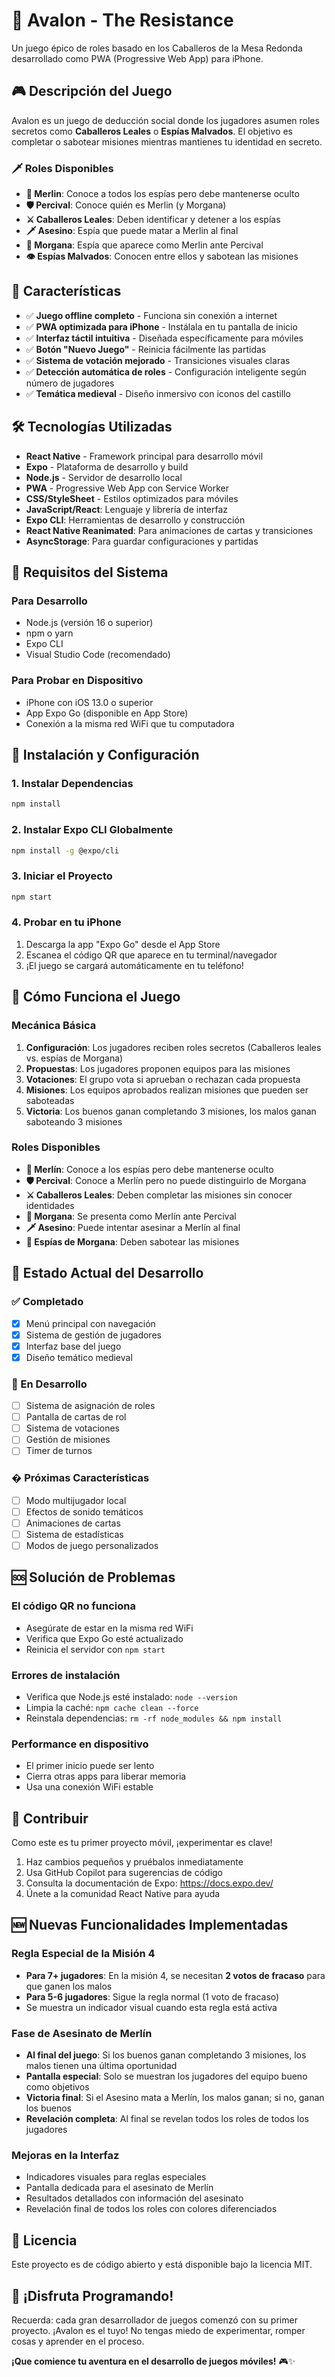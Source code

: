 # 🏰 Avalon - The Resistance

Un juego épico de roles basado en los Caballeros de la Mesa Redonda desarrollado como PWA (Progressive Web App) para iPhone.

## 🎮 Descripción del Juego

Avalon es un juego de deducción social donde los jugadores asumen roles secretos como **Caballeros Leales** o **Espías Malvados**. El objetivo es completar o sabotear misiones mientras mantienes tu identidad en secreto.

### 🗡️ Roles Disponibles
- **👑 Merlin**: Conoce a todos los espías pero debe mantenerse oculto
- **🛡️ Percival**: Conoce quién es Merlin (y Morgana)
- **⚔️ Caballeros Leales**: Deben identificar y detener a los espías
- **🗡️ Asesino**: Espía que puede matar a Merlin al final
- **🔮 Morgana**: Espía que aparece como Merlin ante Percival
- **👁️ Espías Malvados**: Conocen entre ellos y sabotean las misiones

## 📱 Características

- ✅ **Juego offline completo** - Funciona sin conexión a internet
- ✅ **PWA optimizada para iPhone** - Instálala en tu pantalla de inicio
- ✅ **Interfaz táctil intuitiva** - Diseñada específicamente para móviles
- ✅ **Botón "Nuevo Juego"** - Reinicia fácilmente las partidas
- ✅ **Sistema de votación mejorado** - Transiciones visuales claras
- ✅ **Detección automática de roles** - Configuración inteligente según número de jugadores
- ✅ **Temática medieval** - Diseño inmersivo con iconos del castillo

## 🛠️ Tecnologías Utilizadas

- **React Native** - Framework principal para desarrollo móvil
- **Expo** - Plataforma de desarrollo y build
- **Node.js** - Servidor de desarrollo local
- **PWA** - Progressive Web App con Service Worker
- **CSS/StyleSheet** - Estilos optimizados para móviles
- **JavaScript/React**: Lenguaje y librería de interfaz
- **Expo CLI**: Herramientas de desarrollo y construcción
- **React Native Reanimated**: Para animaciones de cartas y transiciones
- **AsyncStorage**: Para guardar configuraciones y partidas

## 📱 Requisitos del Sistema

### Para Desarrollo

- Node.js (versión 16 o superior)
- npm o yarn
- Expo CLI
- Visual Studio Code (recomendado)

### Para Probar en Dispositivo

- iPhone con iOS 13.0 o superior
- App Expo Go (disponible en App Store)
- Conexión a la misma red WiFi que tu computadora

## 🚀 Instalación y Configuración

### 1. Instalar Dependencias

```bash
npm install
```

### 2. Instalar Expo CLI Globalmente

```bash
npm install -g @expo/cli
```

### 3. Iniciar el Proyecto

```bash
npm start
```

### 4. Probar en tu iPhone

1. Descarga la app "Expo Go" desde el App Store
2. Escanea el código QR que aparece en tu terminal/navegador
3. ¡El juego se cargará automáticamente en tu teléfono!

## 🎯 Cómo Funciona el Juego

### Mecánica Básica

1. **Configuración**: Los jugadores reciben roles secretos (Caballeros leales vs. espías de Morgana)
2. **Propuestas**: Los jugadores proponen equipos para las misiones
3. **Votaciones**: El grupo vota si aprueban o rechazan cada propuesta
4. **Misiones**: Los equipos aprobados realizan misiones que pueden ser saboteadas
5. **Victoria**: Los buenos ganan completando 3 misiones, los malos ganan saboteando 3 misiones

### Roles Disponibles

- **👑 Merlín**: Conoce a los espías pero debe mantenerse oculto
- **🛡️ Percival**: Conoce a Merlín pero no puede distinguirlo de Morgana
- **⚔️ Caballeros Leales**: Deben completar las misiones sin conocer identidades
- **🌙 Morgana**: Se presenta como Merlín ante Percival
- **🗡️ Asesino**: Puede intentar asesinar a Merlín al final
- **👤 Espías de Morgana**: Deben sabotear las misiones

## 📱 Estado Actual del Desarrollo

### ✅ Completado

- [x] Menú principal con navegación
- [x] Sistema de gestión de jugadores
- [x] Interfaz base del juego
- [x] Diseño temático medieval

### 🚧 En Desarrollo

- [ ] Sistema de asignación de roles
- [ ] Pantalla de cartas de rol
- [ ] Sistema de votaciones
- [ ] Gestión de misiones
- [ ] Timer de turnos

### � Próximas Características

- [ ] Modo multijugador local
- [ ] Efectos de sonido temáticos
- [ ] Animaciones de cartas
- [ ] Sistema de estadísticas
- [ ] Modos de juego personalizados

## 🆘 Solución de Problemas

### El código QR no funciona

- Asegúrate de estar en la misma red WiFi
- Verifica que Expo Go esté actualizado
- Reinicia el servidor con `npm start`

### Errores de instalación

- Verifica que Node.js esté instalado: `node --version`
- Limpia la caché: `npm cache clean --force`
- Reinstala dependencias: `rm -rf node_modules && npm install`

### Performance en dispositivo

- El primer inicio puede ser lento
- Cierra otras apps para liberar memoria
- Usa una conexión WiFi estable

## 🤝 Contribuir

Como este es tu primer proyecto móvil, ¡experimentar es clave!

1. Haz cambios pequeños y pruébalos inmediatamente
2. Usa GitHub Copilot para sugerencias de código
3. Consulta la documentación de Expo: https://docs.expo.dev/
4. Únete a la comunidad React Native para ayuda

## 🆕 Nuevas Funcionalidades Implementadas

### Regla Especial de la Misión 4

- **Para 7+ jugadores**: En la misión 4, se necesitan **2 votos de fracaso** para que ganen los malos
- **Para 5-6 jugadores**: Sigue la regla normal (1 voto de fracaso)
- Se muestra un indicador visual cuando esta regla está activa

### Fase de Asesinato de Merlín

- **Al final del juego**: Si los buenos ganan completando 3 misiones, los malos tienen una última oportunidad
- **Pantalla especial**: Solo se muestran los jugadores del equipo bueno como objetivos
- **Victoria final**: Si el Asesino mata a Merlín, los malos ganan; si no, ganan los buenos
- **Revelación completa**: Al final se revelan todos los roles de todos los jugadores

### Mejoras en la Interfaz

- Indicadores visuales para reglas especiales
- Pantalla dedicada para el asesinato de Merlín
- Resultados detallados con información del asesinato
- Revelación final de todos los roles con colores diferenciados

## 📄 Licencia

Este proyecto es de código abierto y está disponible bajo la licencia MIT.

## 🌟 ¡Disfruta Programando!

Recuerda: cada gran desarrollador de juegos comenzó con su primer proyecto. ¡Avalon es el tuyo! No tengas miedo de experimentar, romper cosas y aprender en el proceso.

**¡Que comience tu aventura en el desarrollo de juegos móviles!** 🎮✨
